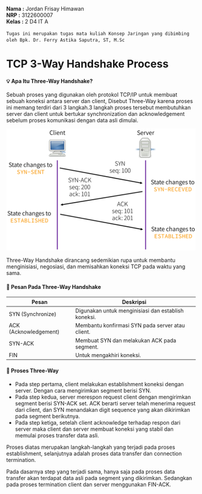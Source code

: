 **Nama  :** Jordan Frisay Himawan <br>
**NRP   :** 3122600007 <br>
**Kelas :** 2 D4 IT A <br>

`Tugas ini merupakan tugas mata kuliah Konsep Jaringan yang dibimbing oleh Bpk. Dr. Ferry Astika Saputra, ST, M.Sc`

# TCP 3-Way Handshake Process

#### :bulb: Apa Itu Three-Way Handshake?
Sebuah proses yang digunakan oleh protokol TCP/IP untuk membuat sebuah koneksi antara server dan client, Disebut Three-Way karena proses ini memang terdiri dari 3 langkah.3 langkah proses tersebut membutuhkan server dan client untuk bertukar synchronization dan acknowledgement sebelum proses komunikasi dengan data asli dimulai.

![7 OSI Layer](./assets/establish.png)

Three-Way Handshake dirancang sedemikian rupa untuk membantu menginisiasi, negosiasi, dan memisahkan koneksi TCP pada waktu yang sama. 

#### :memo: Pesan Pada Three-Way Handshake
| **Pesan**             | **Deskripsi**                                       |
|-----------------------|-----------------------------------------------------|
| SYN (Synchronize)     | Digunakan untuk menginisiasi dan establish koneksi. |
| ACK (Acknowledgement) | Membantu konfirmasi SYN pada server atau client.    |
| SYN-ACK               | Membuat SYN dan melakukan ACK pada segment.         |
| FIN                   | Untuk mengakhiri koneksi.                            |

#### :memo: Proses Three-Way
- Pada step pertama, client melakukan establishment koneksi dengan server. Dengan cara mengirimkan segment berisi SYN.
- Pada step kedua, server merespon request client dengan mengirimkan segment berisi SYN-ACK set. ACK berarti server telah menerima request dari client, dan SYN menandakan digit sequence yang akan dikirimkan pada segment berikutnya.
- Pada step ketiga, setelah client acknowledge terhadap respon dari server maka client dan server membuat koneksi yang stabil dan memulai proses transfer data asli.

Proses diatas merupakan langkah-langkah yang terjadi pada proses establishment, selanjutnya adalah proses data transfer dan connection termination.

Pada dasarnya step yang terjadi sama, hanya saja pada proses data transfer akan terdapat data asli pada segment yang dikirimkan. Sedangkan pada proses termination client dan server menggunakan FIN-ACK.